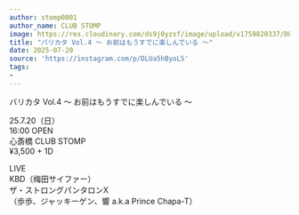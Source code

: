 ```yaml
---
author: stomp0001
author_name: CLUB STOMP
image: https://res.cloudinary.com/ds9j0yzsf/image/upload/v1759820337/DLUa5hByoLS.jpg
title: "バリカタ Vol.4 〜 お前はもうすでに楽しんでいる 〜"
date: 2025-07-20
source: 'https://instagram.com/p/DLUa5hByoLS'
tags:
- 
---
```

バリカタ Vol.4 〜 お前はもうすでに楽しんでいる 〜

25.7.20（日）<br>
16:00 OPEN<br>
心斎橋 CLUB STOMP<br>
¥3,500 + 1D

LIVE<br>
KBD（梅田サイファー）<br>
ザ・ストロングパンタロンX<br>
（歩歩、ジャッキーゲン、響 a.k.a Prince Chapa-T）